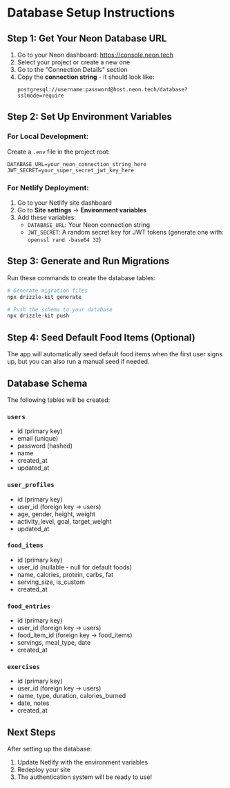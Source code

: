 # Database Setup Instructions

## Step 1: Get Your Neon Database URL

1. Go to your Neon dashboard: https://console.neon.tech
2. Select your project or create a new one
3. Go to the "Connection Details" section
4. Copy the **connection string** - it should look like:
   ```
   postgresql://username:password@host.neon.tech/database?sslmode=require
   ```

## Step 2: Set Up Environment Variables

### For Local Development:

Create a `.env` file in the project root:

```env
DATABASE_URL=your_neon_connection_string_here
JWT_SECRET=your_super_secret_jwt_key_here
```

### For Netlify Deployment:

1. Go to your Netlify site dashboard
2. Go to **Site settings** → **Environment variables**
3. Add these variables:
   - `DATABASE_URL`: Your Neon connection string
   - `JWT_SECRET`: A random secret key for JWT tokens (generate one with: `openssl rand -base64 32`)

## Step 3: Generate and Run Migrations

Run these commands to create the database tables:

```bash
# Generate migration files
npx drizzle-kit generate

# Push the schema to your database
npx drizzle-kit push
```

## Step 4: Seed Default Food Items (Optional)

The app will automatically seed default food items when the first user signs up, but you can also run a manual seed if needed.

## Database Schema

The following tables will be created:

### `users`
- id (primary key)
- email (unique)
- password (hashed)
- name
- created_at
- updated_at

### `user_profiles`
- id (primary key)
- user_id (foreign key → users)
- age, gender, height, weight
- activity_level, goal, target_weight
- updated_at

### `food_items`
- id (primary key)
- user_id (nullable - null for default foods)
- name, calories, protein, carbs, fat
- serving_size, is_custom
- created_at

### `food_entries`
- id (primary key)
- user_id (foreign key → users)
- food_item_id (foreign key → food_items)
- servings, meal_type, date
- created_at

### `exercises`
- id (primary key)
- user_id (foreign key → users)
- name, type, duration, calories_burned
- date, notes
- created_at

## Next Steps

After setting up the database:
1. Update Netlify with the environment variables
2. Redeploy your site
3. The authentication system will be ready to use!
